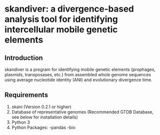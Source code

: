 # skandiver: a divergence-based analysis tool for identifying intercellular mobile genetic elements
## Introduction
skandiver is a program for identifying mobile genetic elements (prophages, plasmids, transposases, etc.) from assembled whole genome sequences using average nucleotide identity (ANI) and evolutionary divergence time.  

## Requirements 
1. skani (Version 0.2.1 or higher)
2. Database of representative genomes (Recommended GTDB Database, see below for installation details)
3. Python 3
4. Python Packages:
   -pandas
   -bio

